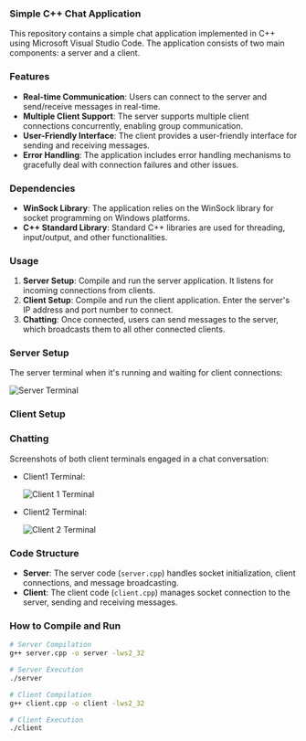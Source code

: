 ### Simple C++ Chat Application

This repository contains a simple chat application implemented in C++ using Microsoft Visual Studio Code. The application consists of two main components: a server and a client.

### Features

- **Real-time Communication**: Users can connect to the server and send/receive messages in real-time.
- **Multiple Client Support**: The server supports multiple client connections concurrently, enabling group communication.
- **User-Friendly Interface**: The client provides a user-friendly interface for sending and receiving messages.
- **Error Handling**: The application includes error handling mechanisms to gracefully deal with connection failures and other issues.

### Dependencies

- **WinSock Library**: The application relies on the WinSock library for socket programming on Windows platforms.
- **C++ Standard Library**: Standard C++ libraries are used for threading, input/output, and other functionalities.

### Usage

1. **Server Setup**: Compile and run the server application. It listens for incoming connections from clients.
2. **Client Setup**: Compile and run the client application. Enter the server's IP address and port number to connect.
3. **Chatting**: Once connected, users can send messages to the server, which broadcasts them to all other connected clients.


### Server Setup

The server terminal when it's running and waiting for client connections:

![Server Terminal](https://drive.google.com/file/d/1x0dHWPOQOnuLfZlKHEkhqGUgIaovmSIQ/view?usp=sharing)

### Client Setup

### Chatting

Screenshots of both client terminals engaged in a chat conversation:

- Client1 Terminal:

  ![Client 1 Terminal](https://drive.google.com/file/d/1UIkT8omgdEAz9WGOFsDg-i4OYmuCRNr3/view?usp=sharing)

- Client2 Terminal:

  ![Client 2 Terminal](https://drive.google.com/file/d/1BtEubqDuQxq5tTVkFhFHzY4kTvCH3Bjd/view?usp=sharing)


### Code Structure

- **Server**: The server code (`server.cpp`) handles socket initialization, client connections, and message broadcasting.
- **Client**: The client code (`client.cpp`) manages socket connection to the server, sending and receiving messages.

### How to Compile and Run

```bash
# Server Compilation
g++ server.cpp -o server -lws2_32

# Server Execution
./server

# Client Compilation
g++ client.cpp -o client -lws2_32

# Client Execution
./client


